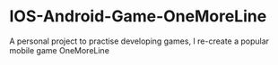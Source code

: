 # IOS-Android-Game-OneMoreLine
A personal project to practise developing games, I re-create a popular mobile game OneMoreLine
